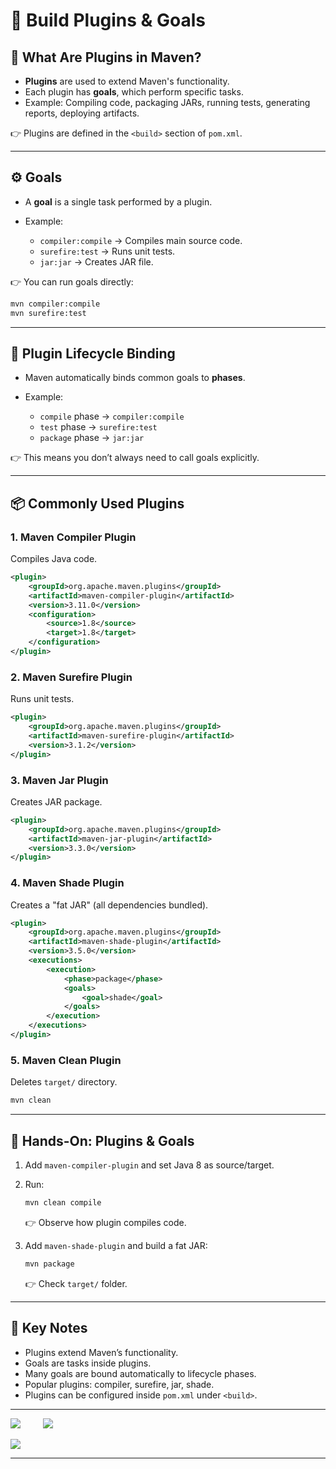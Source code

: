 # 🚀 Build Plugins & Goals

## 🔧 What Are Plugins in Maven?

* **Plugins** are used to extend Maven's functionality.
* Each plugin has **goals**, which perform specific tasks.
* Example: Compiling code, packaging JARs, running tests, generating reports, deploying artifacts.

👉 Plugins are defined in the `<build>` section of `pom.xml`.

---

## ⚙️ Goals

* A **goal** is a single task performed by a plugin.
* Example:

    * `compiler:compile` → Compiles main source code.
    * `surefire:test` → Runs unit tests.
    * `jar:jar` → Creates JAR file.

👉 You can run goals directly:

```bash
mvn compiler:compile
mvn surefire:test
```

---

## 🔄 Plugin Lifecycle Binding

* Maven automatically binds common goals to **phases**.
* Example:

    * `compile` phase → `compiler:compile`
    * `test` phase → `surefire:test`
    * `package` phase → `jar:jar`

👉 This means you don’t always need to call goals explicitly.

---

## 📦 Commonly Used Plugins

### 1. **Maven Compiler Plugin**

Compiles Java code.

```xml
<plugin>
    <groupId>org.apache.maven.plugins</groupId>
    <artifactId>maven-compiler-plugin</artifactId>
    <version>3.11.0</version>
    <configuration>
        <source>1.8</source>
        <target>1.8</target>
    </configuration>
</plugin>
```

### 2. **Maven Surefire Plugin**

Runs unit tests.

```xml
<plugin>
    <groupId>org.apache.maven.plugins</groupId>
    <artifactId>maven-surefire-plugin</artifactId>
    <version>3.1.2</version>
</plugin>
```

### 3. **Maven Jar Plugin**

Creates JAR package.

```xml
<plugin>
    <groupId>org.apache.maven.plugins</groupId>
    <artifactId>maven-jar-plugin</artifactId>
    <version>3.3.0</version>
</plugin>
```

### 4. **Maven Shade Plugin**

Creates a "fat JAR" (all dependencies bundled).

```xml
<plugin>
    <groupId>org.apache.maven.plugins</groupId>
    <artifactId>maven-shade-plugin</artifactId>
    <version>3.5.0</version>
    <executions>
        <execution>
            <phase>package</phase>
            <goals>
                <goal>shade</goal>
            </goals>
        </execution>
    </executions>
</plugin>
```

### 5. **Maven Clean Plugin**

Deletes `target/` directory.

```bash
mvn clean
```

---

## 🧪 Hands-On: Plugins & Goals

1. Add `maven-compiler-plugin` and set Java 8 as source/target.
2. Run:

   ```bash
   mvn clean compile
   ```

   👉 Observe how plugin compiles code.
3. Add `maven-shade-plugin` and build a fat JAR:

   ```bash
   mvn package
   ```

   👉 Check `target/` folder.

---

## 📌 Key Notes

* Plugins extend Maven’s functionality.
* Goals are tasks inside plugins.
* Many goals are bound automatically to lifecycle phases.
* Popular plugins: compiler, surefire, jar, shade.
* Plugins can be configured inside `pom.xml` under `<build>`.

---

<div>

[![](https://img.shields.io/badge/Prev-⬅️-caddd6?style=for-the-badge&labelColor=caddd6)](04-DEPENDENCY_SCOPE.md)
&emsp;&emsp;
[![](https://img.shields.io/badge/Next-➡️-caddd6?style=for-the-badge&labelColor=caddd6)](06-MVN_LIFECYCLE.md)

</div>

[![](https://img.shields.io/badge/Back_To_Intro-🔙-d6cadd?style=for-the-badge&labelColor=d6cadd)](../README.md)

---